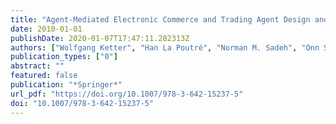 ```yaml
---
title: "Agent-Mediated Electronic Commerce and Trading Agent Design and Analysis - AAMAS Workshop, AMEC 2008, Estoril, Portugal, May 12-16, 2008, and AAAI Workshop, TADA 2008, Chicago, IL, USA, July 14, 2008, Revised Selected Papers"
date: 2010-01-01
publishDate: 2020-01-07T17:47:11.282313Z
authors: ["Wolfgang Ketter", "Han La Poutré", "Norman M. Sadeh", "Onn Shehory", "William E. Walsh"]
publication_types: ["0"]
abstract: ""
featured: false
publication: "*Springer*"
url_pdf: "https://doi.org/10.1007/978-3-642-15237-5"
doi: "10.1007/978-3-642-15237-5"
---
```


